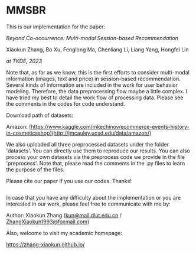# MMSBR
This is our implementation for the paper:

_Beyond Co-occurrence: Multi-modal Session-based Recommendation_ 

Xiaokun Zhang, Bo Xu, Fenglong Ma, Chenliang Li, Liang Yang, Hongfei Lin

_at TKDE, 2023_

Note that, as far as we know, this is the first efforts to consider multi-modal information (images, text and price) in session-based recommendation. Several kinds of information are included in the work for user behavior modeling. Therefore, the data preprocessing flow maybe a little complex. I have tried my best to detail the work flow of processing data. Please see the comments in the codes for code understand.

Download path of datasets:

  Amazon: [https://www.kaggle.com/mkechinov/ecommerce-events-history-in-cosmeticsshop](http://jmcauley.ucsd.edu/data/amazon/)

We also uploaded all three preprocessed datasets under the folder 'datasets'. You can directly use them to reproduce our results. You can also process your own datasets via the preprocess code we provide in the file 'preprocess'. Note that, please read the comments in the .py files to learn the purpose of the files. 

Please cite our paper if you use our codes. Thanks!
```

```

In case that you have any difficulty about the implementation or you are interested in our work,  please feel free to communicate with me by:

Author: Xiaokun Zhang (kun@mail.dlut.edu.cn / ZhangXiaokun1993@foxmail.com)

Also, welcome to visit my academic homepage:

https://zhang-xiaokun.github.io/

